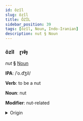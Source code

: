 ```yaml
---
id: ôzîl
slug: ôzîl
title: ÔZÎL
sidebar_position: 39
tags: [ôzîl, Noun, Indo-Iranian]
description: nut § Noun
---
```


### ôzîl&emsp;<span kind="abugida">ɽıⱴ͊ɟ</span>

*nut* **§** [Noun](../../tags/Noun)

**IPA**: /ˈo.d͡ʒil/

**Verb**: to be a nut

**Noun**: nut

**Modifier**: nut-related

<details>
    <summary>Origin</summary>
    Persian آجیل âjil [ʔɔ.d͡ʒíl]<br/>
    <em>Indo-Iranian Language Family</em>
</details>